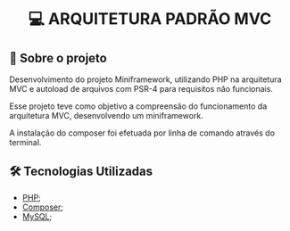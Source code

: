 <h1 align="center">

**:computer: ARQUITETURA PADRÃO MVC**

</h1>


## 🚀 Sobre o projeto

<p>Desenvolvimento do projeto Miniframework, utilizando PHP na arquitetura MVC e autoload de arquivos com PSR-4 para requisitos não funcionais.</p>
<p>Esse projeto teve como objetivo a compreensão do funcionamento da arquitetura MVC, desenvolvendo um miniframework.</p>
<p>A instalação do composer foi efetuada por linha de comando através do terminal.</p>



## 🛠️ Tecnologias Utilizadas

- [PHP](https://www.php.net/);
- [Composer](https://getcomposer.org/);
- [MySQL](https://www.mysql.com/);
